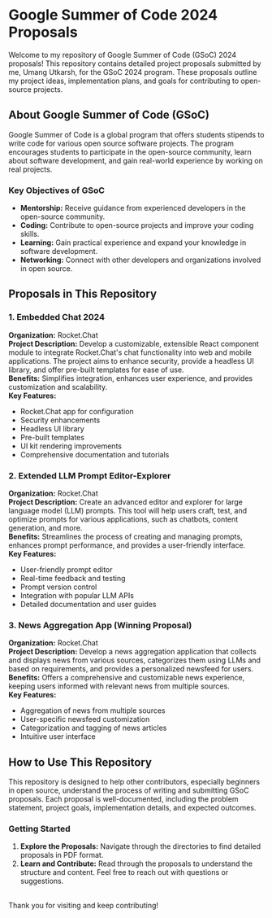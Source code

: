 # Google Summer of Code 2024 Proposals

Welcome to my repository of Google Summer of Code (GSoC) 2024 proposals! This repository contains detailed project proposals submitted by me, Umang Utkarsh, for the GSoC 2024 program. These proposals outline my project ideas, implementation plans, and goals for contributing to open-source projects.

## About Google Summer of Code (GSoC)

Google Summer of Code is a global program that offers students stipends to write code for various open source software projects. The program encourages students to participate in the open-source community, learn about software development, and gain real-world experience by working on real projects.

### Key Objectives of GSoC
- **Mentorship:** Receive guidance from experienced developers in the open-source community.
- **Coding:** Contribute to open-source projects and improve your coding skills.
- **Learning:** Gain practical experience and expand your knowledge in software development.
- **Networking:** Connect with other developers and organizations involved in open source.

## Proposals in This Repository

### 1. Embedded Chat 2024
**Organization:** Rocket.Chat  
**Project Description:** Develop a customizable, extensible React component module to integrate Rocket.Chat's chat functionality into web and mobile applications. The project aims to enhance security, provide a headless UI library, and offer pre-built templates for ease of use.  
**Benefits:** Simplifies integration, enhances user experience, and provides customization and scalability.  
**Key Features:**
- Rocket.Chat app for configuration
- Security enhancements
- Headless UI library
- Pre-built templates
- UI kit rendering improvements
- Comprehensive documentation and tutorials

### 2. Extended LLM Prompt Editor-Explorer
**Organization:** Rocket.Chat  
**Project Description:** Create an advanced editor and explorer for large language model (LLM) prompts. This tool will help users craft, test, and optimize prompts for various applications, such as chatbots, content generation, and more.  
**Benefits:** Streamlines the process of creating and managing prompts, enhances prompt performance, and provides a user-friendly interface.  
**Key Features:**
- User-friendly prompt editor
- Real-time feedback and testing
- Prompt version control
- Integration with popular LLM APIs
- Detailed documentation and user guides

### 3. News Aggregation App (Winning Proposal)
**Organization:** Rocket.Chat  
**Project Description:** Develop a news aggregation application that collects and displays news from various sources, categorizes them using LLMs and based on requirements, and provides a personalized newsfeed for users.  
**Benefits:** Offers a comprehensive and customizable news experience, keeping users informed with relevant news from multiple sources.  
**Key Features:**
- Aggregation of news from multiple sources
- User-specific newsfeed customization
- Categorization and tagging of news articles
- Intuitive user interface

## How to Use This Repository

This repository is designed to help other contributors, especially beginners in open source, understand the process of writing and submitting GSoC proposals. Each proposal is well-documented, including the problem statement, project goals, implementation details, and expected outcomes.

### Getting Started

1. **Explore the Proposals:** Navigate through the directories to find detailed proposals in PDF format.
2. **Learn and Contribute:** Read through the proposals to understand the structure and content. Feel free to reach out with questions or suggestions.

<br />
Thank you for visiting and keep contributing!
